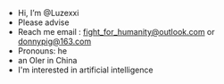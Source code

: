 - Hi, I’m @Luzexxi
- Please advise
- Reach me email : fight_for_humanity@outlook.com or donnypig@163.com
- Pronouns: he
- an OIer in China
- I'm interested in artificial intelligence
<!---
Luzexxi/Luzexxi is a ✨ special ✨ repository because its `README.md` (this file) appears on your GitHub profile.
You can click the Preview link to take a look at your changes.
--->

